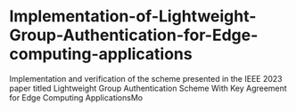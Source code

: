 # Implementation-of-Lightweight-Group-Authentication-for-Edge-computing-applications
Implementation and verification of the scheme presented in the IEEE 2023 paper titled Lightweight Group Authentication Scheme With Key Agreement for Edge Computing ApplicationsMo
